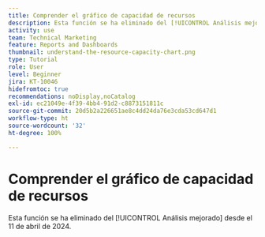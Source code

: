 ```yaml
---
title: Comprender el gráfico de capacidad de recursos
description: Esta función se ha eliminado del [!UICONTROL Análisis mejorado] desde el 11 de abril de 2024.
activity: use
team: Technical Marketing
feature: Reports and Dashboards
thumbnail: understand-the-resource-capacity-chart.png
type: Tutorial
role: User
level: Beginner
jira: KT-10046
hidefromtoc: true
recommendations: noDisplay,noCatalog
exl-id: ec21049e-4f39-4bb4-91d2-c8873151811c
source-git-commit: 20d5b2a226651ae8c4dd24da76e3cda53cd647d1
workflow-type: ht
source-wordcount: '32'
ht-degree: 100%

---
```


# Comprender el gráfico de capacidad de recursos

Esta función se ha eliminado del [!UICONTROL Análisis mejorado] desde el 11 de abril de 2024.

